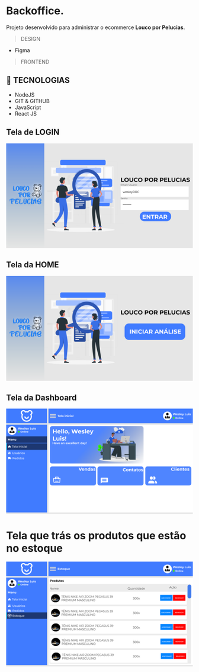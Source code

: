 # Backoffice.

Projeto desenvolvido para administrar o ecommerce **Louco por Pelucias**.

> DESIGN

* Figma

> FRONTEND

## 🔨 TECNOLOGIAS

* NodeJS
* GIT & GITHUB
* JavaScript
* React JS

## Tela de LOGIN
![preview](./.github/Login.png)
## Tela da HOME
![preview](./.github/Home.png)
## Tela da Dashboard
![preview](./.github/Dashboard.png)
# Tela que trás os produtos que estão no estoque
![preview](./.github/DashboardEstoque.png)
